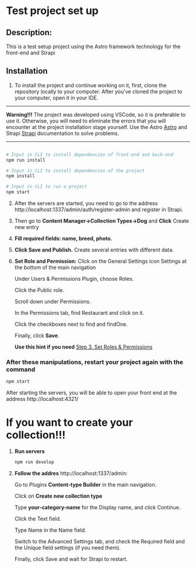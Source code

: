 # Test project set up
  ## Description:
  This is a test setup project using the Astro framework technology for the front-end and Strapi

  ## Installation
  1. To install the project and continue working on it, first, clone the repository locally to your computer. 
  After you've cloned the project to your computer, open it in your IDE.
  ____
  **Warning!!!** The project was developed using VSCode, so it is preferable to use it. Otherwise, you will need to eliminate the errors that you will encounter at the project installation stage yourself. Use the Astro [Astro](https://astro.build/) and Strapi [Strapi](https://strapi.io/) documentation to solve problems.
  ____
  ```python

  # Input in CLI to install dependencies of front-end and back-end
  npm run install

  # Input in CLI to install dependencies of the project
  npm install

  # Input in CLI to run a project 
  npm start

  ```
  2. After the servers are started, you need to go to the address http://localhost:1337/admin/auth/register-admin and register in Strapi.

  3. Then go to **Content Manager->Collection Types->Dog** and **Click** Create new entry 

  4. **Fill required fields: name, breed, photo.**
  
  5. **Click Save and Publish.** Create several entries with different data.

  6. **Set Role and Permission:** Click on the General Settings icon Settings at the bottom of the main navigation

      Under Users & Permissions Plugin, choose Roles.
    
      Click the Public role.
     
      Scroll down under Permissions.

      In the Permissions tab, find Restaurant and click on it.
     
      Click the checkboxes next to find and findOne.

      Finally, click **Save**.

      **Use this hint if you need** [Step 3. Set Roles & Permissions](https://docs.strapi.io/dev-docs/quick-start#_1-install-strapi-and-create-a-new-project)

### After these manipulations, restart your project again with the command 

```bash
npm start
```
After starting the servers, you will be able to open your front end at the address http://localhost:4321/


# If you want to create your collection!!!
  
  1. **Run servers**
     
      ```bash
      npm run develop
      ```
      
  2. **Follow the addres** http://localhost:1337/admin:

     Go to Plugins **Content-type Builder** in the main navigation.

     Click on **Create new collection type**

     Type **your-category-name** for the Display name, and click Continue.

     Click the Text field.

     Type Name in the Name field.

     Switch to the Advanced Settings tab, and check the Required field and the Unique field settings (if you need them).

     Finally, click Save and wait for Strapi to restart.
     
  
  
